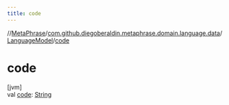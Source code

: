 ```yaml
---
title: code
---
```

//[MetaPhrase](../../../index.html)/[com.github.diegoberaldin.metaphrase.domain.language.data](../index.html)/[LanguageModel](index.html)/[code](code.html)



# code



[jvm]\
val [code](code.html): [String](https://kotlinlang.org/api/latest/jvm/stdlib/kotlin/-string/index.html)





